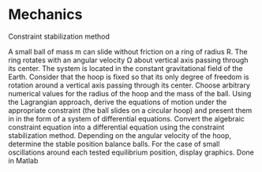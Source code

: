 # Mechanics
Constraint stabilization method

  A small ball of mass m can slide without friction on a ring of radius R. The ring rotates with an angular velocity Ω about
  vertical axis passing through its center. The system is located in the constant gravitational field of the Earth.
  Consider that the hoop is fixed so that its only degree of freedom is rotation around a vertical axis passing through
  its center.
  Choose arbitrary numerical values for the radius of the hoop and the mass of the ball. Using the Lagrangian approach,
  derive the equations of motion under the appropriate constraint (the ball slides on a circular hoop) and present them in
  in the form of a system of differential equations. Convert the algebraic constraint equation into a differential equation
  using the constraint stabilization method. Depending on the angular velocity of the hoop, determine the stable position
  balance balls. For the case of small oscillations around each tested equilibrium position, display graphics.
Done in Matlab
